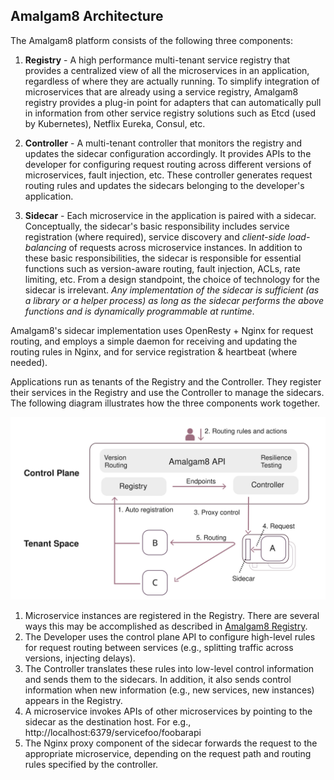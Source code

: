 ## Amalgam8 Architecture

The Amalgam8 platform consists of the following three components:

1. **Registry** - A high performance multi-tenant service registry that
   provides a centralized view of all the microservices in an application,
   regardless of where they are actually running. To simplify integration
   of microservices that are already using a service registry, Amalgam8
   registry provides a plug-in point for adapters that can automatically
   pull in information from
   other service registry solutions such as Etcd (used by Kubernetes),
   Netflix Eureka, Consul, etc.

2. **Controller** - A multi-tenant controller that monitors the registry
   and updates the sidecar configuration accordingly. It provides APIs to
   the developer for configuring request routing across different versions
   of microservices, fault injection, etc. These controller generates
   request routing rules and updates the sidecars belonging to the
   developer's application.

3. **Sidecar** -  Each microservice in the application is paired with a
   sidecar. Conceptually, the sidecar's basic responsibility includes service
   registration (where required), service discovery and *client-side load-balancing* of
   requests across microservice instances. In addition to these basic
   responsibilities, the sidecar is responsible for essential functions
   such as version-aware routing, fault injection, ACLs, rate limiting,
   etc. From a design standpoint, the choice of technology for the sidecar
   is irrelevant. *Any implementation of the sidecar is sufficient (as a
   library or a helper process) as long as the sidecar performs the above
   functions and is dynamically programmable at runtime*.
   
Amalgam8's sidecar implementation uses OpenResty + Nginx for request
routing, and employs a simple daemon for receiving and updating the routing
rules in Nginx, and for service registration & heartbeat (where needed).

Applications run as tenants of the Registry and the Controller. They
register their services in the Registry and use the Controller to manage
the sidecars. The following diagram illustrates how the three components
work together.

![how it works](figures/how-amalgam8-works.svg)

1. Microservice instances are registered in the Registry. There are several
   ways this may be accomplished as described in
   [Amalgam8 Registry](#service-registration).
2. The Developer uses the control plane API to configure high-level rules
   for request routing between services (e.g., splitting traffic across
   versions, injecting delays).
3. The Controller translates these rules into low-level control information
   and sends them to the sidecars. In addition, it also sends control
   information when new information (e.g., new services, new instances)
   appears in the Registry.
4. A microservice invokes APIs of other microservices by pointing to the
   sidecar as the destination host. For e.g., http://localhost:6379/servicefoo/foobarapi
5. The Nginx proxy component of the sidecar forwards the request to the
   appropriate microservice, depending on the request path and routing
   rules specified by the controller.
